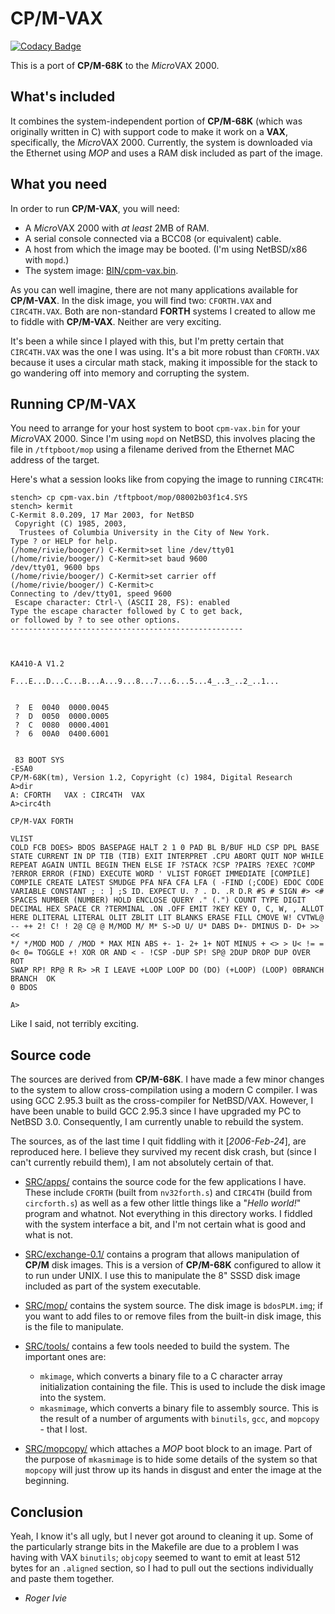 # CP/M-VAX

[![Codacy Badge](https://api.codacy.com/project/badge/Grade/b2385ccfbc8c46bf9dfdb071eba97c46)](https://app.codacy.com/gh/johnsonjh/cpm-vax?utm_source=github.com&utm_medium=referral&utm_content=johnsonjh/cpm-vax&utm_campaign=Badge_Grade_Settings)

This is a port of **CP/M-68K** to the *Micro*VAX 2000.

## What's included

It combines the system-independent portion of **CP/M-68K** (which was originally
written in C) with support code to make it work on a **VAX**, specifically, the
*Micro*VAX 2000. Currently, the system is downloaded via the Ethernet using
_MOP_ and uses a RAM disk included as part of the image.

## What you need

In order to run **CP/M-VAX**, you will need:

- A *Micro*VAX 2000 with _at least_ 2MB of RAM.
- A serial console connected via a BCC08 (or equivalent) cable.
- A host from which the image may be booted. (I'm using NetBSD/x86 with `mopd`.)
- The system image: [BIN/cpm-vax.bin](BIN/cpm-vax.bin).

As you can well imagine, there are not many applications available for
**CP/M-VAX**. In the disk image, you will find two: `CFORTH.VAX` and
`CIRC4TH.VAX`. Both are non-standard **FORTH** systems I created to allow me to
fiddle with **CP/M-VAX**. Neither are very exciting.

It's been a while since I played with this, but I'm pretty certain that
`CIRC4TH.VAX` was the one I was using. It's a bit more robust than `CFORTH.VAX`
because it uses a circular math stack, making it impossible for the stack to go
wandering off into memory and corrupting the system.

## Running CP/M-VAX

You need to arrange for your host system to boot `cpm-vax.bin` for your
*Micro*VAX 2000. Since I'm using `mopd` on NetBSD, this involves placing the
file in `/tftpboot/mop` using a filename derived from the Ethernet MAC address
of the target.

Here's what a session looks like from copying the image to running `CIRC4TH`:

```text
stench> cp cpm-vax.bin /tftpboot/mop/08002b03f1c4.SYS
stench> kermit
C-Kermit 8.0.209, 17 Mar 2003, for NetBSD
 Copyright (C) 1985, 2003,
  Trustees of Columbia University in the City of New York.
Type ? or HELP for help.
(/home/rivie/booger/) C-Kermit>set line /dev/tty01
(/home/rivie/booger/) C-Kermit>set baud 9600
/dev/tty01, 9600 bps
(/home/rivie/booger/) C-Kermit>set carrier off
(/home/rivie/booger/) C-Kermit>c
Connecting to /dev/tty01, speed 9600
 Escape character: Ctrl-\ (ASCII 28, FS): enabled
Type the escape character followed by C to get back,
or followed by ? to see other options.
----------------------------------------------------



KA410-A V1.2

F...E...D...C...B...A...9...8...7...6...5...4_..3_..2_..1...


 ?  E  0040  0000.0045
 ?  D  0050  0000.0005
 ?  C  0080  0000.4001
 ?  6  00A0  0400.6001


 83 BOOT SYS
-ESA0
CP/M-68K(tm), Version 1.2, Copyright (c) 1984, Digital Research
A>dir
A: CFORTH   VAX : CIRC4TH  VAX
A>circ4th

CP/M-VAX FORTH

VLIST
COLD FCB DOES> BDOS BASEPAGE HALT 2 1 0 PAD BL B/BUF HLD CSP DPL BASE
STATE CURRENT IN DP TIB (TIB) EXIT INTERPRET .CPU ABORT QUIT NOP WHILE
REPEAT AGAIN UNTIL BEGIN THEN ELSE IF ?STACK ?CSP ?PAIRS ?EXEC ?COMP
?ERROR ERROR (FIND) EXECUTE WORD ' VLIST FORGET IMMEDIATE [COMPILE]
COMPILE CREATE LATEST SMUDGE PFA NFA CFA LFA ( -FIND (;CODE) EDOC CODE
VARIABLE CONSTANT ; : ] ;S ID. EXPECT U. ? . D. .R D.R #S # SIGN #> <#
SPACES NUMBER (NUMBER) HOLD ENCLOSE QUERY ." (.") COUNT TYPE DIGIT
DECIMAL HEX SPACE CR ?TERMINAL .ON .OFF EMIT ?KEY KEY O, C, W, , ALLOT
HERE DLITERAL LITERAL OLIT ZBLIT LIT BLANKS ERASE FILL CMOVE W! CVTWL@
-- ++ 2! C! ! 2@ C@ @ M/MOD M/ M* S->D U/ U* DABS D+- DMINUS D- D+ >> <<
*/ */MOD MOD / /MOD * MAX MIN ABS +- 1- 2+ 1+ NOT MINUS + <> > U< != =
0< 0= TOGGLE +! XOR OR AND < - !CSP -DUP SP! SP@ 2DUP DROP DUP OVER ROT
SWAP RP! RP@ R R> >R I LEAVE +LOOP LOOP DO (DO) (+LOOP) (LOOP) 0BRANCH
BRANCH  OK
0 BDOS

A>
```

Like I said, not terribly exciting.

## Source code

The sources are derived from **CP/M-68K**. I have made a few minor changes to
the system to allow cross-compilation using a modern C compiler. I was using GCC
2.95.3 built as the cross-compiler for NetBSD/VAX. However, I have been unable
to build GCC 2.95.3 since I have upgraded my PC to NetBSD 3.0. Consequently, I
am currently unable to rebuild the system.

The sources, as of the last time I quit fiddling with it [*2006-Feb-24*], are
reproduced here. I believe they survived my recent disk crash, but (since I
can't currently rebuild them), I am not absolutely certain of that.

- [SRC/apps/](SRC/apps/) contains the source code for the few applications I
  have. These include `CFORTH` (built from `nv32forth.s`) and `CIRC4TH` (build
  from `circforth.s`) as well as a few other little things like a "_Hello
  world!_" program and whatnot. Not everything in this directory works. I
  fiddled with the system interface a bit, and I'm not certain what is good and
  what is not.

- [SRC/exchange-0.1/](SRC/exchange-0.1/) contains a program that allows
  manipulation of **CP/M** disk images. This is a version of **CP/M-68K**
  configured to allow it to run under UNIX. I use this to manipulate the 8" SSSD
  disk image included as part of the system executable.

- [SRC/mop/](SRC/mop/) contains the system source. The disk image is
  `bdosPLM.img`; if you want to add files to or remove files from the built-in
  disk image, this is the file to manipulate.

- [SRC/tools/](SRC/tools/) contains a few tools needed to build the system. The
  important ones are:

  - `mkimage`, which converts a binary file to a C character array
    initialization containing the file. This is used to include the disk image
    into the system.
  - `mkasmimage`, which converts a binary file to assembly source. This is the
    result of a number of arguments with `binutils`, `gcc`, and `mopcopy` - that
    I lost.

- [SRC/mopcopy/](SRC/mopcopy/) which attaches a _MOP_ boot block to an image.
  Part of the purpose of `mkasmimage` is to hide some details of the system so
  that `mopcopy` will just throw up its hands in disgust and enter the image at
  the beginning.

## Conclusion

Yeah, I know it's all ugly, but I never got around to cleaning it up. Some of
the particularly strange bits in the Makefile are due to a problem I was having
with VAX `binutils`; `objcopy` seemed to want to emit at least 512 bytes for an
`.aligned` section, so I had to pull out the sections individually and paste
them together.

- _Roger Ivie_
